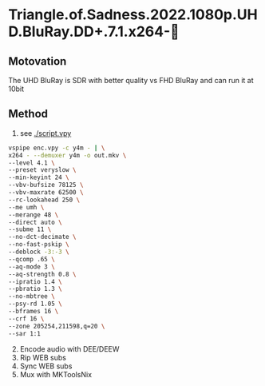 # Triangle.of.Sadness.2022.1080p.UHD.BluRay.DD+.7.1.x264-💎

## Motovation

The UHD BluRay is SDR with better quality vs FHD BluRay and can run it at 10bit

## Method

1. see [./script.vpy](./script.vpy)
```bash
vspipe enc.vpy -c y4m - | \
x264 - --demuxer y4m -o out.mkv \
--level 4.1 \
--preset veryslow \
--min-keyint 24 \
--vbv-bufsize 78125 \
--vbv-maxrate 62500 \
--rc-lookahead 250 \
--me umh \
--merange 48 \
--direct auto \
--subme 11 \
--no-dct-decimate \
--no-fast-pskip \
--deblock -3:-3 \
--qcomp .65 \
--aq-mode 3 \
--aq-strength 0.8 \
--ipratio 1.4 \
--pbratio 1.3 \
--no-mbtree \
--psy-rd 1.05 \
--bframes 16 \
--crf 16 \
--zone 205254,211598,q=20 \
--sar 1:1
```
2. Encode audio with DEE/DEEW
3. Rip WEB subs
4. Sync WEB subs
5. Mux with MKToolsNix
